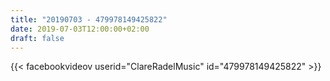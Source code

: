 ```yaml
---
title: "20190703 - 479978149425822"
date: 2019-07-03T12:00:00+02:00
draft: false
---
```


{{< facebookvideov userid="ClareRadelMusic" id="479978149425822" >}}